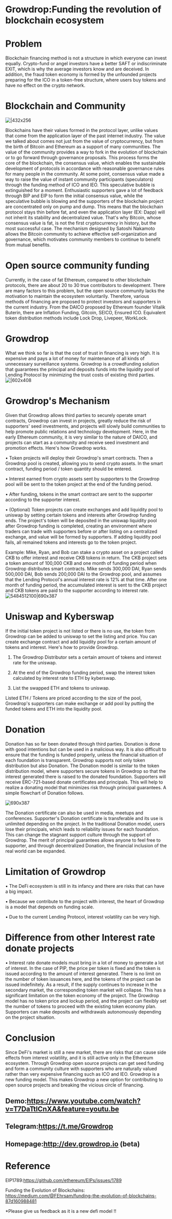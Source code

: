 # Growdrop:Funding the revolution of blockchain ecosystem

# Problem
Blockchain financing method is not a structure in which everyone can invest
equally. Crypto-fund or angel investors have a better SAFT or indiscriminate EXIT, which is
why the average investors know and are deceived. In addition, the fraud token economy is
formed by the unfounded projects preparing for the ICO in a token-free structure, where users
buy tokens and have no effect on the crypto network.

# Blockchain and Community
![|432x256](https://lh5.googleusercontent.com/bmyKZCt74dB3hN3tq2PL7ljZxVD7KuAFAdxbro-BRQPdlZsB1hzjHEAiU53d-CtXfI2sikvO_pC1OAQi1VntS_UEY_i0NFYGsr1HUE-arh376mOI3GaS_Cf92HM8aGk6VbGlQ1h-)

Blockchains have their values formed in the protocol layer, unlike values that come from the
application layer of the past internet industry. The value we talked about comes not just from
the value of cryptocurrency, but from the birth of Bitcoin and Ethereum as a support of many communities. The value of the community provides a way to fork in the evolution of  blockchain or to go forward through governance proposals. This process forms the core of the blockchain, the consensus value, which enables the sustainable development of protocols in accordance with reasonable governance rules for many people in the community. At some point, consensus value made a way to raise the value of instant community participants (speculators) through the funding method of ICO and IEO. This speculative bubble is extinguished for a moment. Enthusiastic supporters gave a lot of feedback through BIP and EIP to form the initial consensus value, while the speculative bubble is blowing and the supporters of the blockchain project are concentrated only on pump and dump. This means that the blockchain protocol stays thin before fat, and even the application layer (EX: Dapp)  will not inherit its stability and decentralized value. That's why Bitcoin, whose consensus value is fat, is not the first cryptocurrency in history, but the most successful case. The mechanism designed by Satoshi Nakamoto allows the Bitcoin community to achieve effective self-organization and governance, which motivates community members to continue to benefit from mutual benefits.

# Open source community funding
Currently, in the case of fat Ethereum, compared to other blockchain protocols, there are about 20 to 30 true contributors to development. There are many factors to this problem, but the open source community lacks the motivation to maintain the ecosystem voluntarily.  Therefore, various methods of financing are proposed to protect investors and supporters in the current industry. From the DAICO proposed by Ethereum founder Vitalik Buterin, there are Inflation Funding, Gitcoin, SEICO, Ensured ICO. Equivalent token distribution methods include Lock Drop, Livepeer, WorkLock.

# Growdrop
What we think so far is that the cost of trust in financing is very high. It is expensive and pays a lot of money for maintenance of all kinds of unnecessary surveillance systems. Growdrop is a crowdfunding  solution that guarantees the principal and deposits funds into the liquidity pool of Lending Protocol by minimizing the trust costs of existing third parties.
![|602x408](./readme_image1.jpg) 

# Growdrop's Mechanism
Given that Growdrop allows third parties to securely operate smart contracts, Growdrop can 
invest in projects, greatly reduce the risk of supporters' seed investments, and projects will
slowly build communities to help promote public relations and technology development. 
Here, in the early Ethereum community, it is very similar to the nature of DAICO, and 
projects can start as a community and receive seed investment and promotion effects.
Here's how Growdrop works.

• Token projects will deploy their Growdrop's smart contracts. Then a Growdrop pool
is created, allowing you to send crypto assets. In the smart contract, funding period /
token quantity should be entered.

• Interest earned from crypto assets sent by supporters to the Growdrop pool will be
sent to the token project at the end of the funding period.

• After funding, tokens in the smart contract are sent to the supporter according to the
supporter interest.

• (Optional) Token projects can create exchanges and add liquidity pool to uniswap by setting certain tokens and interests after Growdrop funding ends. The project's token will be deposited in the uniswap liquidity pool after Growdrop funding is completed, creating an environment where traders can trade with supporters before or after listing on a centralized exchange, and value will be formed by supporters. If adding liquidity pool fails, all remained tokens and interests go to the token project.

Example: Mike, Ryan, and Bob can stake a crypto asset on a project called CKB to offer interest and receive CKB tokens in return. The CKB project sets a token amount of 100,000 CKB and one month of funding period when Growdrop distributes smart contracts. Mike sends 300,000 DAI, Ryan sends 500,000 DAI, Bob sends 200,000 DAI to the Growdrop pool, and assumes that the Lending Protocol's annual interest rate is 12% at that time. After one month of funding period, the accumulated interest is sent to the CKB project and CKB tokens are paid to the supporter according to interest rate.
![5484512100|690x387](./readme_image2.jpg) 

# Uniswap and Kyberswap
If the initial token project is not listed or there is no use, the token from Growdrop can be added to uniswap to set the listing and price. You can create exchange contract and add liquidity pool for a certain amount of tokens and interest. Here's how to provide Growdrop.

1. The Growdrop Distributor sets a certain amount of tokens and interest rate for the uniswap.

2. At the end of the Growdrop funding period, swap the interest token calculated by interest rate to ETH by kyberswap.

3. List the swapped ETH and tokens to uniswap. 

Listed ETH / Tokens are priced according to the size of the pool, Growdrop's supporters can make exchange or add pool by putting the funded tokens and ETH into the liquidity pool.

# Donation
Donation has so far been donated through third parties. Donation is done with good intentions
but can be used in a malicious way. It is also difficult to ensure that the funding is funded
properly, unless the financial situation of each foundation is transparent.
Growdrop supports not only token distribution but also Donation. The Donation model is
similar to the token distribution model, where supporters secure tokens in Growdrop so that
the interest generated there is raised to the donated foundation. Supporters will receive
ERC-721-based donate certificates and principals. This will help to realize a donating model
that minimizes risk through principal guarantees. A simple flowchart of Donation follows.

![690x387](./readme_image3.PNG)

The Donation certificate can also be used in media, meetups and conferences. Supporter's
Donation certificate is transferable and its use is unlimited depending on the project.
In the traditional Donation model, users lose their principals, which leads to reliability issues
for each foundation.
This can change the stagnant support culture through the support of Growdrop. The merit of
principal guarantees allows anyone to feel free to supporter, and through decentralized
Donation, the financial inclusion of the real world can be expanded.

# Limitation of Growdrop
• The DeFi ecosystem is still in its infancy and there are risks that can have a big impact.

• Because we contribute to the project with interest, the heart of Growdrop is a model that depends on funding scale.

• Due to the current Lending Protocol, interest volatility can be very high.

# Difference from other Interest rate donate projects
• Interest rate donate models must bring in a lot of money to generate a lot of interest. In the case of PIP, the price per token is fixed and the token is issued according to the amount of interest generated. There is no limit on the number of token issuances here, and the tokens of the project can be issued indefinitely. As a result, if the supply continues to increase in the secondary market, the corresponding token market will collapse. This has a significant limitation on the token economy of the project. The Growdrop model has no token price and lockup period, and the project can flexibly set the number of tokens to proceed with the existing token economy plan. Supporters can make deposits and withdrawals autonomously depending on the project situation.

# Conclusion
Since DeFi's market is still a new market, there are risks that can cause side effects from interest volatility, and it is still active only in the Ethereum ecosystem. Through Growdrop open source projects can get seed funding and form a community culture with supporters who are naturally valued rather than very expensive financing such as ICO and IEO. Growdrop is a new funding model. This makes Growdrop a new option for contributing to open source projects and breaking the vicious circle of financing.

## Demo:https://www.youtube.com/watch?v=T7DaTtlCnXA&feature=youtu.be
## Telegram:https://t.me/Growdrop
## Homepage:http://dev.growdrop.io (beta)

# Reference
EIP1789:https://github.com/ethereum/EIPs/issues/1789

Funding the Evolution of Blockchains:  https://medium.com/@FEhrsam/funding-the-evolution-of-blockchains-87d160988481

*Please give us feedback as it is a new defi model !!
